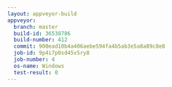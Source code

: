 ```yaml
---
layout: appveyor-build
appveyor:
  branch: master
  build-id: 36538786
  build-number: 412
  commit: 900ead10b4a406aebe594fa4b5ab3e5a8a89c8e8
  job-id: 9p4i7p0sd45v5ry8
  job-number: 4
  os-name: Windows
  test-result: 0
---
```

